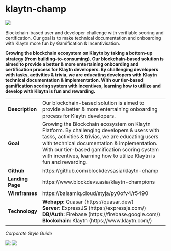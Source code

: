 # klaytn-champ
<img src="https://www.blockdevs.asia/wp-content/uploads/2019/05/klaytn-logo.png">

Blockchain-based user and developer challenge with verifiable scoring and certification. Our goal is to make technical documentation and onboarding with Klaytn more fun by Gamification & Incentivisation.

<b>Growing the blockchain ecosystem on Klaytn by taking a bottom-up strategy (from building-to-consuming). Our blockchain-based solution is aimed to provide a better & more entertaining onboarding and certification process for Klaytn developers. By challenging developers with tasks, activities & trivia, we are educating developers with Klaytn technical documentation & implementation. With our tier-based gamification scoring system with incentives, learning how to utilize and develop with Klaytn is fun and rewarding.</b></br>
<table>
<tr>
<td><strong>Description</strong></td>
<td>Our blockchain-based solution is aimed to provide a better & more entertaining onboarding process for Klaytn developers. </td>
</tr>

<tr>
<td><strong>Goal</strong></td>
<td>Growing the Blockchain ecosystem on Klaytn Platform. By challenging developers & users with tasks, activities & trivias, we are educating users with technical documentation & implementation. With our tier-based gamification scoring system with incentives, learning how to utilize Klaytn is fun and rewarding. </td>
</tr>

<tr>
<td><strong>Github</strong></td>
<td>https://github.com/blockdevsasia/klaytn-champ</td>
</tr>


<tr>
<td><strong>Landing Page</strong></td>
<td>https://www.blockdevs.asia/klaytn-champions</td>
</tr>

<tr>
<td><strong>Wireframes</strong></td>
<td>https://balsamiq.cloud/styja/py0ofv4/r5490</td>
</tr>

<tr>
<td><strong>Technology</strong></td>
<td>
<strong>Webapp:</strong> Quasar (https://quasar.dev/)<br>
<strong>Server:</strong> ExpressJS (https://expressjs.com/)<br>
<strong>DB/Auth:</strong> Firebase (https://firebase.google.com/)<br>
<strong>Blockchain:</strong> Klaytn (https://www.klaytn.com/)<br>
</td>
</tr>
</table>

<i>Corporate Style Guide</i>

<img src="https://agency.eoi.digital/wp-content/uploads/2019/05/Stylescape-1.jpg">
<img src="https://agency.eoi.digital/wp-content/uploads/2019/05/Stylescape-2.jpg">
